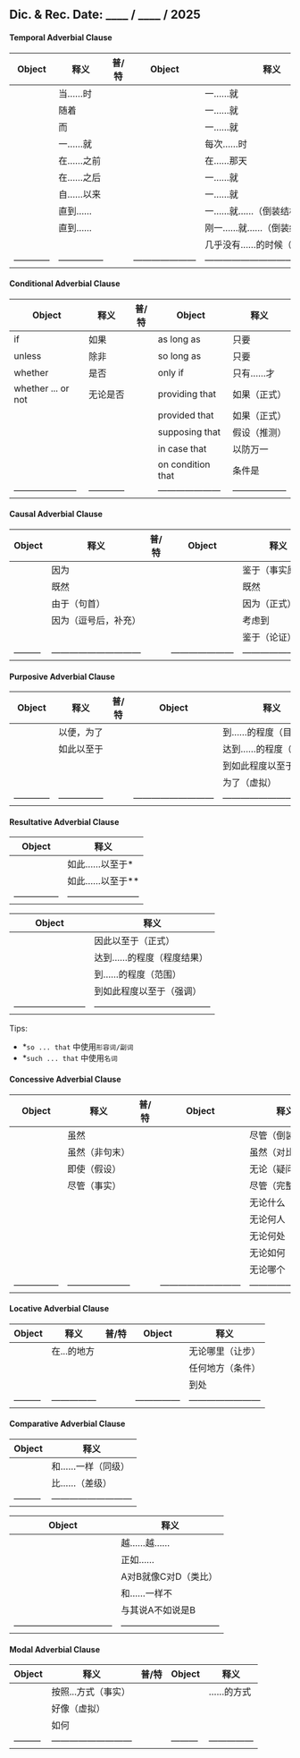 ## Dic. & Rec. Date: \_\_\_\_ / \_\_\_\_ / 2025
#### Temporal Adverbial Clause

| Object | 释义    | 普/特 | Object  | 释义              |
| ------ | ----- | --- | ------- | --------------- |
|        | 当……时  |     |         | 一……就            |
|        | 随着    |     |         | 一……就            |
|        | 而     |     |         | 一……就            |
|        | 一……就  |     |         | 每次……时           |
|        | 在……之前 |     |         | 在……那天           |
|        | 在……之后 |     |         | 一……就            |
|        | 自……以来 |     |         | 一……就            |
|        | 直到……  |     |         | 一……就……（倒装结构）    |
|        | 直到……  |     |         | 刚一……就……（倒装结构）   |
|        |       |     |         | 几乎没有……的时候（倒装结构） |
| ————   | ————— |     | ——————— | ——————————————— |


#### Conditional Adverbial Clause

| Object             | 释义   | 普/特 | Object            | 释义     |
| ------------------ | ---- | --- | ----------------- | ------ |
| if                 | 如果   |     | as long as        | 只要     |
| unless             | 除非   |     | so long as        | 只要     |
| whether            | 是否   |     | only if           | 只有……才  |
| whether ... or not | 无论是否 |     | providing that    | 如果（正式） |
|                    |      |     | provided that     | 如果（正式） |
|                    |      |     | supposing that    | 假设（推测） |
|                    |      |     | in case that      | 以防万一   |
|                    |      |     | on condition that | 条件是    |
| ———————            | ———— |     | ———————           | —————— |


#### Causal Adverbial Clause

| Object | 释义         | 普/特 | Object  | 释义       |
| ------ | ---------- | --- | ------- | -------- |
|        | 因为         |     |         | 鉴于（事实原因） |
|        | 既然         |     |         | 既然       |
|        | 由于（句首）     |     |         | 因为（正式）   |
|        | 因为（逗号后，补充） |     |         | 考虑到      |
|        |            |     |         | 鉴于（论证）   |
| ———    | —————————— |     | ——————— | ———————— |


#### Purposive Adverbial Clause

| Object | 释义    | 普/特 | Object    | 释义          |
| ------ | ----- | --- | --------- | ----------- |
|        | 以便，为了 |     |           | 到……的程度（目的）  |
|        | 如此以至于 |     |           | 达到……的程度（范围） |
|        |       |     |           | 到如此程度以至于    |
|        |       |     |           | 为了（虚拟）      |
| ————   | ————— |     | ————————— | ——————————— |


#### Resultative Adverbial Clause

| Object | 释义         |
| ------ | ---------- |
|        | 如此……以至于\*  |
|        | 如此……以至于\** |
| —————  | ————————   |

| Object   | 释义            |
| -------- | ------------- |
|          | 因此以至于（正式）     |
|          | 达到……的程度（程度结果） |
|          | 到……的程度（范围）    |
|          | 到如此程度以至于（强调）  |
| ———————— | ————————————— |

Tips:
- \*` so ... that ` 中使用`形容词/副词`
- \*`such ... that` 中使用`名词`


#### Concessive Adverbial Clause

| Object | 释义      | 普/特 | Object    | 释义       |
| ------ | ------- | --- | --------- | -------- |
|        | 虽然      |     |           | 尽管（倒装）   |
|        | 虽然（非句末） |     |           | 虽然（对比）   |
|        | 即使（假设）  |     |           | 无论（疑问词）  |
|        | 尽管（事实）  |     |           | 尽管（完整从句） |
|        |         |     |           | 无论什么     |
|        |         |     |           | 无论何人     |
|        |         |     |           | 无论何处     |
|        |         |     |           | 无论如何     |
|        |         |     |           | 无论哪个     |
| —————  | ——————— |     | ————————— | ———————— |


#### Locative Adverbial Clause

| Object | 释义      | 普/特 | Object | 释义       |
| ------ | ------- | --- | ------ | -------- |
|        | 在...的地方 |     |        | 无论哪里（让步） |
|        |         |     |        | 任何地方（条件） |
|        |         |     |        | 到处       |
| ———    | —————   |     | —————  | ———————— |


#### Comparative Adverbial Clause

| Object | 释义        |
| ------ | --------- |
|        | 和……一样（同级） |
|        | 比……（差级）   |
| ———    | ————————— |

| Object      | 释义           |
| ----------- | ------------ |
|             | 越……越……       |
|             | 正如……         |
|             | A对B就像C对D（类比） |
|             | 和……一样不       |
|             | 与其说A不如说是B    |
| ——————————— | ———————————  |

#### Modal Adverbial Clause

| Object | 释义          | 普/特 | Object | 释义    |
| ------ | ----------- | --- | ------ | ----- |
|        | 按照...方式（事实） |     |        | ……的方式 |
|        | 好像（虚拟）      |     |        |       |
|        | 如何          |     |        |       |
| ———    | —————————   |     | ———    | ————— |